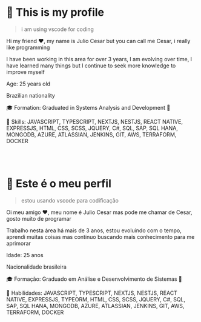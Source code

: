 # 🚀 This is my profile
> i am using vscode for coding

Hi my friend ❤️, my name is Julio Cesar but you can call me Cesar, i really like programming

I have been working in this area for over 3 years, I am evolving over time, I have learned many things but I continue to seek more knowledge to improve myself

Age: 25 years old

Brazilian nationality

🎓 Formation: Graduated in Systems Analysis and Development 🚀

🎯 Skills: JAVASCRIPT, TYPESCRIPT, NEXTJS, NESTJS, REACT NATIVE, EXPRESSJS, HTML, CSS, SCSS, JQUERY, C#, SQL, SAP, SQL HANA, MONGODB, AZURE, ATLASSIAN, JENKINS, GIT, AWS, TERRAFORM, DOCKER

<br>
<br>

# 🚀 Este é o meu perfil
> estou usando vscode para codificação

Oi meu amigo ❤️, meu nome é Julio Cesar mas pode me chamar de Cesar, gosto muito de programar

Trabalho nesta área há mais de 3 anos, estou evoluindo com o tempo, aprendi muitas coisas mas continuo buscando mais conhecimento para me aprimorar

Idade: 25 anos

Nacionalidade brasileira

🎓 Formação: Graduado em Análise e Desenvolvimento de Sistemas 🚀

🎯 Habilidades: JAVASCRIPT, TYPESCRIPT, NEXTJS, NESTJS, REACT NATIVE, EXPRESSJS, TYPEORM, HTML, CSS, SCSS, JQUERY, C#, SQL, SAP, SQL HANA, MONGODB, AZURE, ATLASSIAN, JENKINS, GIT, AWS, TERRAFORM, DOCKER
